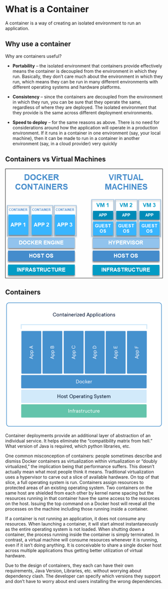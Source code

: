 # What is a Container

A container is a way of creating an isolated environment to run an application.


## Why use a container

Why are containers useful?

* __Portability__ – the isolated environment that containers provide effectively means the container is decoupled from the environment in which they run. Basically, they don’t care much about the environment in which they run, which means they can be run in many different environments with different operating systems and hardware platforms.

* __Consistency__ – since the containers are decoupled from the environment in which they run, you can be sure that they operate the same, regardless of where they are deployed. The isolated environment that they provide is the same across different deployment environments.

* __Speed to deploy__ – for the same reasons as above. There is no need for considerations around how the application will operate in a production environment. If it runs in a container in one environment (say, your local machine), then it can be made to run in a container in another environment (say, in a cloud provider) very quickly

## Containers vs Virtual Machines

![VM](images/container-vs-virtual-machine.png)

## Containers

![Containers](images/docker-containerized-appliction-blue-border_2.webp)

Container deployments provide an additional layer of abstraction of an individual service. It helps eliminate the “compatibility matrix from hell.” What version of Java is required, which python libraries, etc.

One common misconception of containers: people sometimes describe and dismiss Docker containers as virtualization within virtualization or “doubly virtualized,” the implication being that performance suffers. This doesn’t actually mean what most people think it means. Traditional virtualization uses a hypervisor to carve out a slice of available hardware. On top of that slice, a full operating system is run. Containers assign resources to protected areas of an existing operating system. Two containers on the same host are shielded from each other by kernel name spacing but the resources running in that container have the same access to the resources on the host. Issuing the top command on a Docker host will reveal all the processes on the machine including those running inside a container.

If a container is not running an application, it does not consume any resources. When launching a container, it will start almost instantaneously as the entire operating system is not loaded. When shutting down a container, the process running inside the container is simply terminated. In contrast, a virtual machine will consume resources whenever it is running, even if it isn’t doing anything. It is conceivable to share a single docker host across multiple applications thus getting better utilization of virtual hardware.

Due to the design of containers, they each can have their own requirements, Java Version, Libraries, etc. without worrying about dependency clash. The developer can specify which versions they support and don’t have to worry about end users installing the wrong dependencies.

